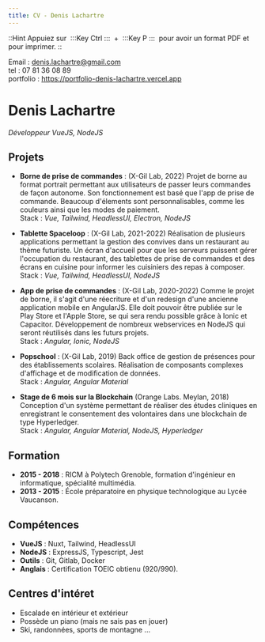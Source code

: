 ```yaml
---
title: CV - Denis Lachartre
---
```



::Hint
  Appuiez sur&nbsp;
  :::Key
    Ctrl
  :::
  &nbsp;\+&nbsp;
  :::Key
    P
  :::
  &nbsp;pour avoir un format PDF et pour imprimer.
::

Email : denis.lachartre@gmail.com\
tel : 07 81 36 08 89\
portfolio : https://portfolio-denis-lachartre.vercel.app

# Denis Lachartre

_Développeur VueJS, NodeJS_

## Projets

- **Borne de prise de commandes** : (X-Gil Lab, 2022)
Projet de borne au format portrait permettant aux utilisateurs de passer leurs commandes de façon autonome.
Son fonctionnement est basé que l'app de prise de commande.
Beaucoup d'élements sont personnalisables, comme les couleurs ainsi que les modes de paiement.
\
Stack : _Vue, Tailwind, HeadlessUI, Electron, NodeJS_

- **Tablette Spaceloop** : (X-Gil Lab, 2021-2022)
Réalisation de plusieurs applications permettant la gestion des convives dans un restaurant au thème futuriste.
Un écran d'accueil pour que les serveurs puissent gérer l'occupation du restaurant,
des tablettes de prise de commandes et
des écrans en cuisine pour informer les cuisiniers des repas à composer.
\
Stack : _Vue, Tailwind, HeadlessUI, NodeJS_

- **App de prise de commandes** : (X-Gil Lab, 2020-2022)
Comme le projet de borne, il s'agit d'une réecriture et d'un redesign d'une ancienne application mobile en AngularJS.
Elle doit pouvoir être publiée sur le Play Store et l'Apple Store, se qui sera rendu possible grâce à Ionic et Capacitor.
Développement de nombreux webservices en NodeJS qui seront réutilisés dans les futurs projets.
\
Stack : _Angular, Ionic, NodeJS_

- **Popschool** : (X-Gil Lab, 2019)
Back office de gestion de présences pour des établissements scolaires.
Réalisation de composants complexes d'affichage et de modification de données.
\
Stack : _Angular, Angular Material_

- **Stage de 6 mois sur la Blockchain** (Orange Labs. Meylan, 2018)
Conception d'un système permettant de réaliser des études cliniques en enregistrant le consentement
des volontaires dans une blockchain de type Hyperledger.
\
Stack : _Angular, Angular Material, NodeJS, Hyperledger_


## Formation

- **2015 - 2018** : RICM à Polytech Grenoble, formation d'ingénieur en informatique, spécialité multimédia.
- **2013 - 2015** : École préparatoire en physique technologique au Lycée Vaucanson.

## Compétences

- **VueJS** : Nuxt, Tailwind, HeadlessUI
- **NodeJS** : ExpressJS, Typescript, Jest
- **Outils** : Git, Gitlab, Docker
- **Anglais** : Certification TOEIC obtienu (920/990).

## Centres d'intéret

- Escalade en intérieur et extérieur
- Possède un piano (mais ne sais pas en jouer)
- Ski, randonnées, sports de montagne ...
